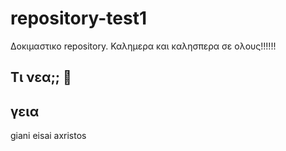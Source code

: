 # repository-test1
Δοκιμαστικο repository. Καλημερα και καλησπερα σε ολους!!!!!!
## Τι νεα;; 🙂
## γεια
giani eisai axristos
